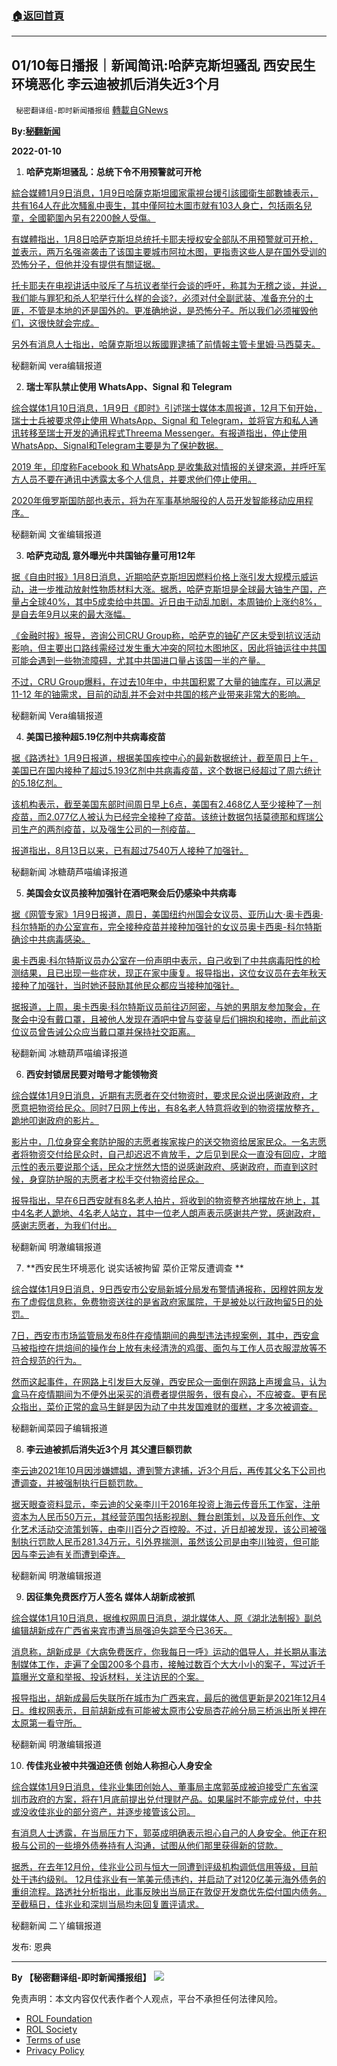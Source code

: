 ###  [:house:返回首頁](https://github.com/ourhimalayas/txt)
---


## 01/10每日播报｜新闻简讯:哈萨克斯坦骚乱 西安民生环境恶化 李云迪被抓后消失近3个月
` 秘密翻译组-即时新闻播报组` [轉載自GNews](https://gnews.org/zh-hans/1842455/)

**By:[秘翻新闻](https://gtv.org/video/id=61dbf4aea6dfdd603151f451)**

**2022-01-10**

1. **哈萨克斯坦骚乱：总统下令不用预警就可开枪**


[綜合媒體1月9日消息，1月9日哈薩克斯坦國家電視台援引該國衛生部數據表示，共有164人在此次騷亂中喪生，其中僅阿拉木圖市就有103人身亡，包括兩名兒童，全國範圍內另有2200餘人受傷。](https://www.bbc.com/zhongwen/simp/world-59920466%20https://www.google.com/amp/s/tw.news.yahoo.com/amphtml/%25E5%2593%2588%25E8%2596%25A9%25E5%2585%258B%25E6%2596%25AF%25E5%259D%25A6%25E6%258C%2581%25E7%25BA%258C%25E5%258B%2595%25E8%2595%25A9-4000%25E4%25BD%2599%25E4%25BA%25BA%25E8%25A2%25AB%25E6%258D%2595-150100612.html)

[有媒體指出，1月8日哈萨克斯坦总统托卡耶夫授权安全部队不用预警就可开枪，並表示，两万名强盗袭击了该国主要城市阿拉木图，更指责这些人是在国外受训的恐怖分子，但他并没有提供有關证据。](https://www.bbc.com/zhongwen/simp/world-59920466%20https://www.google.com/amp/s/tw.news.yahoo.com/amphtml/%25E5%2593%2588%25E8%2596%25A9%25E5%2585%258B%25E6%2596%25AF%25E5%259D%25A6%25E6%258C%2581%25E7%25BA%258C%25E5%258B%2595%25E8%2595%25A9-4000%25E4%25BD%2599%25E4%25BA%25BA%25E8%25A2%25AB%25E6%258D%2595-150100612.html)

[托卡耶夫在电视讲话中驳斥了与抗议者举行会谈的呼吁，称其为无稽之谈，并说，我们能与罪犯和杀人犯举行什么样的会谈?，必须对付全副武装、准备充分的土匪，不管是本地的还是国外的。更准确地说，是恐怖分子。所以我们必须摧毁他们，这很快就会完成。](https://www.bbc.com/zhongwen/simp/world-59920466%20https://www.google.com/amp/s/tw.news.yahoo.com/amphtml/%25E5%2593%2588%25E8%2596%25A9%25E5%2585%258B%25E6%2596%25AF%25E5%259D%25A6%25E6%258C%2581%25E7%25BA%258C%25E5%258B%2595%25E8%2595%25A9-4000%25E4%25BD%2599%25E4%25BA%25BA%25E8%25A2%25AB%25E6%258D%2595-150100612.html)

[另外有消息人士指出，哈薩克斯坦以叛國罪逮捕了前情報主管卡里姆·马西莫夫。](https://www.bbc.com/zhongwen/simp/world-59920466%20https://www.google.com/amp/s/tw.news.yahoo.com/amphtml/%25E5%2593%2588%25E8%2596%25A9%25E5%2585%258B%25E6%2596%25AF%25E5%259D%25A6%25E6%258C%2581%25E7%25BA%258C%25E5%258B%2595%25E8%2595%25A9-4000%25E4%25BD%2599%25E4%25BA%25BA%25E8%25A2%25AB%25E6%258D%2595-150100612.html)

秘翻新闻 vera编辑报道

2. **瑞士军队禁止使用 WhatsApp、Signal 和 Telegram**

[综合媒体1月10日消息，1月9日《即时》引述瑞士媒体本周报道，12月下旬开始，瑞士士兵被要求停止使用 WhatsApp、Signal 和 Telegram，並将官方和私人通讯转移至瑞士开发的通讯程式Threema Messenger。有报道指出，停止使用WhatsApp、Signal和Telegram主要是为了保护数据。](//news.softpedia.com/news/swiss-army-bans-whatsapp-telegram-and-signal-534660.shtml)

[2019 年，印度称Facebook 和 WhatsApp 是收集敌对情报的关键來源，并呼吁军方人员不要在通讯中透露太多个人信息，并要求他们停止使用。](//news.softpedia.com/news/swiss-army-bans-whatsapp-telegram-and-signal-534660.shtml)

[2020年俄罗斯国防部也表示，将为在军事基地服役的人员开发智能移动应用程序。](//news.softpedia.com/news/swiss-army-bans-whatsapp-telegram-and-signal-534660.shtml)

秘翻新闻 文雀编辑报道

3. **哈萨克动乱 意外曝光中共国铀存量可用12年**

[据《自由时报》1月8日消息，近期哈萨克斯坦因燃料价格上涨引发大规模示威运动，进一步推动放射性物质材料大涨。据悉，哈萨克斯坦是全球最大铀生产国，产量占全球40%，其中5成卖给中共国。近日由于动乱加剧，本周铀价上涨约8%，是自去年9月以来的最大涨幅。](https://ec.ltn.com.tw/article/breakingnews/3794382)

[《金融时报》报导，咨询公司CRU Group称，哈萨克的铀矿产区未受到抗议活动影响，但主要出口路线需经过发生重大冲突的阿拉木图地区，因此将铀运往中共国可能会遇到一些物流障碍，尤其中共国进口量占该国一半的产量。](https://ec.ltn.com.tw/article/breakingnews/3794382)

[不过，CRU Group爆料，在过去10年中，中共国积累了大量的铀库存，可以满足 11-12 年的铀需求，目前的动乱并不会对中共国的核产业带来非常大的影响。](https://ec.ltn.com.tw/article/breakingnews/3794382)

秘翻新闻 Vera编辑报道

4. **美国已接种超5.19亿剂中共病毒疫苗**

[据《路透社》1月9日报道，根据美国疾控中心的最新数据统计，截至周日上午，美国已在国内接种了超过5.193亿剂中共病毒疫苗，这个数据已经超过了周六统计的5.18亿剂。](https://www.reuters.com/business/healthcare-pharmaceuticals/us-administers-over-519-mln-doses-covid-19-vaccines-cdc-2022-01-09/)

[该机构表示，截至美国东部时间周日早上6点，美国有2.468亿人至少接种了一剂疫苗，而2.077亿人被认为已经完全接种了疫苗。该统计数据包括莫德那和辉瑞公司生产的两剂疫苗，以及强生公司的一剂疫苗。](https://www.reuters.com/business/healthcare-pharmaceuticals/us-administers-over-519-mln-doses-covid-19-vaccines-cdc-2022-01-09/)

[报道指出，8月13日以来，已有超过7540万人接种了加强针。](https://www.reuters.com/business/healthcare-pharmaceuticals/us-administers-over-519-mln-doses-covid-19-vaccines-cdc-2022-01-09/)

秘翻新闻 冰糖葫芦喵编译报道

5. **美国会女议员接种加强针在酒吧聚会后仍感染中共病毒**

[据《网管专家》1月9日报道，周日，美国纽约州国会女议员、亚历山大·奥卡西奥·科尔特斯的办公室宣布，完全接种疫苗并接种加强针的女议员奥卡西奥-科尔特斯确诊中共病毒感染。](https://www.thegatewaypundit.com/2022/01/fully-vaccinated-boosted-aoc-covid-partying-packed-miami-drag-queen-bar/)

[奥卡西奥·科尔特斯议员办公室在一份声明中表示，自己收到了中共病毒阳性的检测结果，且已出现一些症状，现正在家中康复。报导指出，这位女议员在去年秋天接种了加强针，当时她还鼓励其他民众都应当接种加强针。](https://www.thegatewaypundit.com/2022/01/fully-vaccinated-boosted-aoc-covid-partying-packed-miami-drag-queen-bar/)

[据报道，上周，奥卡西奥·科尔特斯议员前往迈阿密，与她的男朋友参加聚会，在聚会中没有戴口罩，且被他人发现在酒吧中曾与变装皇后们拥抱和接吻，而此前这位议员曾告诫公众应当戴口罩并保持社交距离。](https://www.thegatewaypundit.com/2022/01/fully-vaccinated-boosted-aoc-covid-partying-packed-miami-drag-queen-bar/)

秘翻新闻 冰糖葫芦喵编译报道

6. **西安封锁居民要对暗号才能领物资**

[综合媒体1月9日消息，近期有志愿者在交付物资时，要求民众说出感谢政府，才愿意把物资给民众。同时7日网上传出，有8名老人特意将收到的物资摆放整齐，跪地叩谢政府的影片。](//www.secretchina.com/news/gb/2022/01/09/994596.html)

[影片中，几位身穿全套防护服的志愿者挨家挨户的送交物资给居家民众。一名志愿者将物资交付给民众时，自己却迟迟不肯放手，之后见到民众一直没有回应，才暗示性的表示要说那个话，民众才恍然大悟的说感谢政府、感谢政府，而直到这时候，身穿防护服的志愿者才松手交付物资给民众。](//www.secretchina.com/news/gb/2022/01/09/994596.html)

[报导指出，早在6日西安就有8名老人拍片，将收到的物资整齐地摆放在地上，其中4名老人跪地、4名老人站立，其中一位老人朗声表示感谢共产党，感谢政府，感谢志愿者，为我们付出。](//www.secretchina.com/news/gb/2022/01/09/994596.html)

秘翻新闻 明澈编辑报道

7. **西安民生环境恶化 说实话被拘留 菜价正常反遭调查 **

[综合媒体1月9日消息，9日西安市公安局新城分局发布警情通报称，因穆姓网友发布了虚假信息称，免费物资送往的是省政府家属院，于是被处以行政拘留5日的处罚。](https://discord.com/channels/%20895137067938504735/895315867368312852/929720429764046898%20https://cdn.discordapp.com/attachments/895315867368312852/929720618201522237/WeChat_20220109201340.mp4%20https://www.rfi.fr/tw/中国/20220109-西安盒马生鲜因-违规操作-遭调查引发民众不满)

[7日，西安市市场监管局发布8件在疫情期间的典型违法违规案例，其中，西安盒马被指控在烘焙间的操作台上放有未经清洗的鸡蛋、面包与工作人员衣服混放等不符合规范的行为。](https://discord.com/channels/%20895137067938504735/895315867368312852/929720429764046898%20https://cdn.discordapp.com/attachments/895315867368312852/929720618201522237/WeChat_20220109201340.mp4%20https://www.rfi.fr/tw/中国/20220109-西安盒马生鲜因-违规操作-遭调查引发民众不满)

[然而这起事件，在网路上引发巨大反弹，西安民众一面倒在网路上声援盒马，认为盒马在疫情期间为不便外出采买的消费者提供服务，很有良心，不应被查。更有民众指出，菜价正常的盒马生鲜是因为动了中共发国难财的蛋糕，才多次被调查。](https://discord.com/channels/%20895137067938504735/895315867368312852/929720429764046898%20https://cdn.discordapp.com/attachments/895315867368312852/929720618201522237/WeChat_20220109201340.mp4%20https://www.rfi.fr/tw/中国/20220109-西安盒马生鲜因-违规操作-遭调查引发民众不满)

秘翻新闻菜园子编辑报道

8. **李云迪被抓后消失近3个月 其父遭巨额罚款**

[李云迪2021年10月因涉嫌嫖娼，遭到警方逮捕，近3个月后，再传其父名下公司也遭调查，并被强制执行巨额罚款。](//www.epochtimes.com/b5/22/1/9/n13493015.htm)

[据天眼查资料显示，李云迪的父亲李川于2016年投资上海云传音乐工作室，注册资本为人民币50万元，其经营范围包括影视剧、舞台剧策划，以及音乐创作、文化艺术活动交流策划等，由李川百分之百控股。不过，近日却被发现，该公司被强制执行罚款人民币281.34万元，引外界揣测，虽然该公司是由李川独资，但可能因与李云迪有关而遭到牵连。](//www.epochtimes.com/b5/22/1/9/n13493015.htm)

秘翻新闻 明澈编辑报道

9. **因征集免费医疗万人签名 媒体人胡新成被抓**

[综合媒体1月10日消息，据维权网周日消息，湖北媒体人、原《湖北法制报》副总编辑胡新成在广西省来宾市遭当局强迫失踪至今已36天。](https://www.epochtimes.com/b5/22/1/9/n13492687.htm%20https://www.rfa.org/mandarin/Xinwen/6-01092022155043.html)

[消息称，胡新成是《大病免费医疗，你我每日一呼》运动的倡导人，并长期从事法制媒体工作，走遍了全国200多个县市，接触过数百个大大小小的案子，写过近千篇曝光文章和举报、投诉材料，关注访民的个案。](https://www.epochtimes.com/b5/22/1/9/n13492687.htm%20https://www.rfa.org/mandarin/Xinwen/6-01092022155043.html)

[报导指出，胡新成最后失联所在城市为广西来宾，最后的微信更新是2021年12月4日。维权网表示，目前胡新成有可能被太原市公安局杏花岭分局三桥派出所关押在太原第一看守所。](https://www.epochtimes.com/b5/22/1/9/n13492687.htm%20https://www.rfa.org/mandarin/Xinwen/6-01092022155043.html)

秘翻新闻 明澈编辑报道

10. **传佳兆业被中共强迫还债 创始人称担心人身安全**

[综合媒体1月9日消息，佳兆业集团创始人、董事局主席郭英成被迫接受广东省深圳市政府的方案，将在1月底前提出兑付理财产品。如果届时不能完成兑付，中共或没收佳兆业的部分资产，并逐步接管该公司。](https://m.ntdtv.com/gb/2022/01/08/a103316154.html%20https://m.soundofhope.org/post/582392?lang=b5)

[有消息人士透露，在当局压力下，郭英成明确表示担心自己的人身安全。他正在积极与公司的一些境外债券持有人沟通，试图从他们那里获得新的贷款。](https://m.ntdtv.com/gb/2022/01/08/a103316154.html%20https://m.soundofhope.org/post/582392?lang=b5)

[据悉，在去年12月份，佳兆业公司与恒大一同遭到评级机构调低信用等级，目前处于违约级别。 12月佳兆业有一笔美元债违约，并启动了对120亿美元海外债务的重组流程。路透社分析指出，此事反映出当局正在敦促开发商优先偿付国内债务。至截稿日，佳兆业和深圳当局均未回复置评请求。](https://m.ntdtv.com/gb/2022/01/08/a103316154.html%20https://m.soundofhope.org/post/582392?lang=b5)

秘翻新闻 二丫编辑报道

发布: 恩典

* * *

**By 【秘密翻译组-即时新闻播报组】**
![](https://assets.gnews.org/wp-content/uploads/2022/01/截圖-2021-12-28-00.48.35.png)


 

免责声明：本文内容仅代表作者个人观点，平台不承担任何法律风险。

- [ROL Foundation](https://rolfoundation.org/)
- [ROL Society](https://rolsociety.org/)
- [Terms of use](https://gnews.org/terms-of-use-3/)
- [Privacy Policy](https://gnews.org/privacy-policy/)
